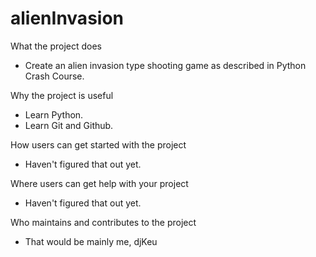 # alienInvasion


What the project does
- Create an alien invasion type shooting game as described in Python Crash Course.

Why the project is useful
- Learn Python.
- Learn Git and Github.

How users can get started with the project
- Haven't figured that out yet.

Where users can get help with your project
- Haven't figured that out yet.

Who maintains and contributes to the project
- That would be mainly me, djKeu
